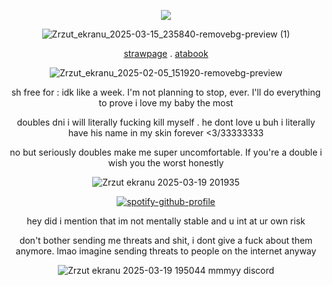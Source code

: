 <div align="center">

![](https://komarev.com/ghpvc/?username=HAAVVIIKK&color=red)


![Zrzut_ekranu_2025-03-15_235840-removebg-preview (1)](https://github.com/user-attachments/assets/481093dc-f42c-42bb-a41e-c1e0ac185197)


[strawpage](https://dexterhav.straw.page) . [atabook](https://dexter.atabook.org/) 
<div align="center">

![Zrzut_ekranu_2025-02-05_151920-removebg-preview](https://github.com/user-attachments/assets/ce332f7f-06c6-447d-b621-553b907b5f5e)

sh free for : idk like a week. I'm not planning to stop, ever. I'll do everything to prove i love my baby the most

doubles dni i will literally fucking kill myself . he dont love u buh i literally have his name in my skin forever <3/33333333

no but seriously doubles make me super uncomfortable. If you're a double i wish you the worst honestly 

![Zrzut ekranu 2025-03-19 201935](https://github.com/user-attachments/assets/62df55a2-31d7-4e54-b748-8777c5194590)

[![spotify-github-profile](https://spotify-github-profile.kittinanx.com/api/view?uid=2fpbyqhbp1iqlscxltee4w0k3&cover_image=true&theme=novatorem&show_offline=false&background_color=ac1634&interchange=false&bar_color=ff0000&bar_color_cover=true)](https://github.com/kittinan/spotify-github-profile)

hey did i mention that im not mentally stable and u int at ur own risk

don't bother sending me threats and shit, i dont give a fuck about them anymore. lmao imagine sending threats to people on the internet anyway

![Zrzut ekranu 2025-03-19 195044](https://github.com/user-attachments/assets/717a11d4-4cdd-4aea-bdad-ce45ccea0b28)
mmmyy discord
